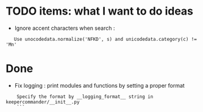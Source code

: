# TODO items: what I want to do ideas
 - Ignore accent characters when search :
```
   Use unocodedata.normalize('NFKD', s) and unicodedata.category(c) != 'Mn'
   ```
# Done
 - Fix logging : print modules and functions by setting a proper format 
```
    Specify the format by __logging_format__ string in keepercommander/__init__.py
    ```